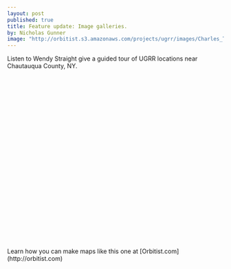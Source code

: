 ```yaml
---
layout: post
published: true
title: Feature update: Image galleries.
by: Nicholas Gunner
image: "http://orbitist.s3.amazonaws.com/projects/ugrr/images/Charles_T_Webber_cropped.jpg"
---
```

Listen to Wendy Straight give a guided tour of UGRR locations near Chautauqua County, NY.

<div id="wistia_yf0r6cfjji" class="wistia_embed" style="width:640px;height:400px;"> </div>
<script charset="ISO-8859-1" src="//fast.wistia.com/assets/external/E-v1.js"></script>
<script>
wistiaEmbed = Wistia.embed("yf0r6cfjji", {
  videoFoam: true,
  volume: 0
});
</script>
Learn how you can make maps like this one at [Orbitist.com](http://orbitist.com)